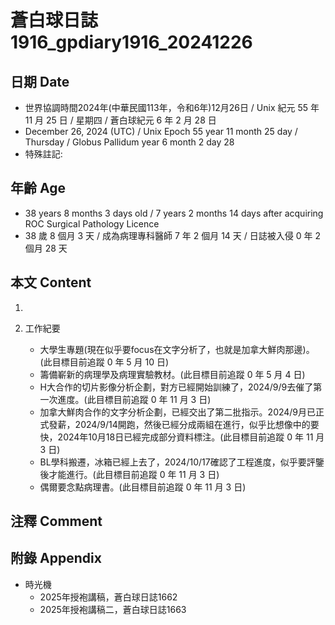 [_metadata_:encoding]: - "utf-8"
[_metadata_:language]: - "zh-Hant-TW"
[_metadata_:fileformat]: - "markdown"
[_metadata_:MIME_type]: - "text/plain"
[_metadata_:markdown_version]: - "commonmark version 0.30"
[_metadata_:markdown_spec]: - "https://spec.commonmark.org/0.30/"

# 蒼白球日誌1916_gpdiary1916_20241226 #

## 日期 Date ##

* 世界協調時間2024年(中華民國113年，令和6年)12月26日 / Unix 紀元 55 年 11 月 25 日 / 星期四 / 蒼白球紀元 6 年 2 月 28 日
* December 26, 2024 (UTC) / Unix Epoch 55 year 11 month 25 day / Thursday / Globus Pallidum year 6 month 2 day 28
* 特殊註記:

## 年齡 Age ##

* 38 years 8 months 3 days old / 7 years 2 months 14 days after acquiring ROC Surgical Pathology Licence
* 38 歲 8 個月 3 天 / 成為病理專科醫師 7 年 2 個月 14 天 / 日誌被入侵 0 年 2 個月 28 天

## 本文 Content ##

1. 

2. 工作紀要

    - 大學生專題(現在似乎要focus在文字分析了，也就是加拿大鮮肉那邊)。(此目標目前追蹤 0 年 5 月 10 日)
    - 籌備嶄新的病理學及病理實驗教材。(此目標目前追蹤 0 年 5 月 4 日)
    - H大合作的切片影像分析企劃，對方已經開始訓練了，2024/9/9去催了第一次進度。(此目標目前追蹤 0 年 11 月 3 日)
    - 加拿大鮮肉合作的文字分析企劃，已經交出了第二批指示。2024/9月已正式發薪，2024/9/14開跑，然後已經分成兩組在進行，似乎比想像中的要快，2024年10月18日已經完成部分資料標注。(此目標目前追蹤 0 年 11 月 3 日)
    - BL學科搬遷，冰箱已經上去了，2024/10/17確認了工程進度，似乎要評鑒後才能進行。(此目標目前追蹤 0 年 11 月 3 日)
    - 偶爾要念點病理書。(此目標目前追蹤 0 年 11 月 3 日)

## 注釋 Comment ##


## 附錄 Appendix ##

* 時光機
    - 2025年授袍講稿，蒼白球日誌1662
    - 2025年授袍講稿二，蒼白球日誌1663

